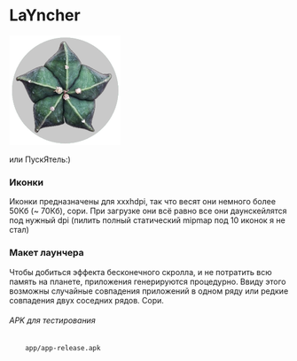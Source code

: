 # LaYncher
![Logo](/app/src/main/res/drawable/icon.png)

или ПускЯтель:)
### Иконки
Иконки предназначены для xxxhdpi, так что весят они немного более 50Кб (~ 70Кб), сори.
При загрузке они всё равно все они даунскейлятся под нужный dpi (пилить полный статический mipmap под 10 иконок я не стал)
### Макет лаунчера
Чтобы добиться эффекта бесконечного скролла, и не потратить всю память на планете, приложения генерируются процедурно.
Ввиду этого возможны случайные совпадения приложений в одном ряду или редкие совпадения двух соседних рядов. Сори.
###### APK для тестирования
        app/app-release.apk

